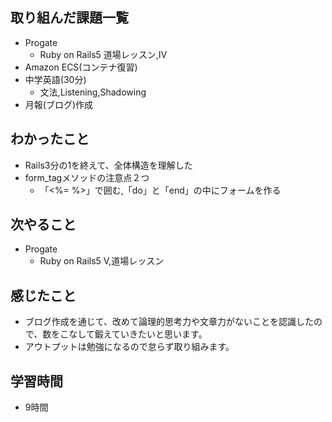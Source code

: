 ## 取り組んだ課題一覧
- Progate
  - Ruby on Rails5 道場レッスン,Ⅳ
- Amazon ECS(コンテナ復習)
- 中学英語(30分)
  - 文法,Listening,Shadowing
- 月報(ブログ)作成
## わかったこと
- Rails3分の1を終えて、全体構造を理解した
- form_tagメソッドの注意点２つ
  - 「<%= %>」で囲む,「do」と「end」の中にフォームを作る
## 次やること
- Progate
  - Ruby on Rails5 Ⅴ,道場レッスン
## 感じたこと
- ブログ作成を通じて、改めて論理的思考力や文章力がないことを認識したので、数をこなして鍛えていきたいと思います。
- アウトプットは勉強になるので怠らず取り組みます。
## 学習時間
- 9時間
